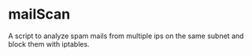 # mailScan
A script to analyze spam mails from multiple ips on the same subnet and block them with iptables.
